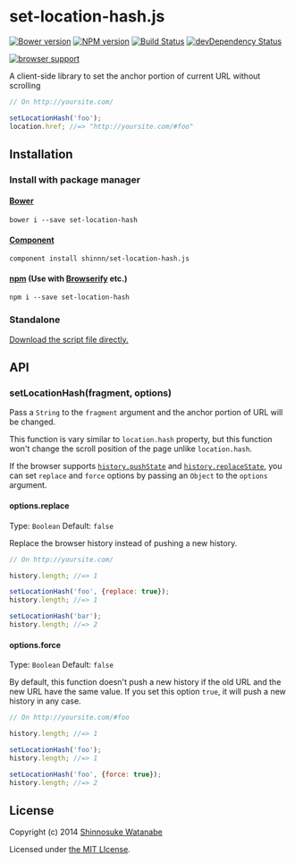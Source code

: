 # set-location-hash.js

[![Bower version](https://badge.fury.io/bo/set-location-hash.svg)](http://badge.fury.io/bo/set-location-hash)
[![NPM version](https://badge.fury.io/js/set-location-hash.svg)](http://badge.fury.io/js/set-location-hash)
[![Build Status](https://travis-ci.org/shinnn/set-location-hash.js.svg?branch=master)](https://travis-ci.org/shinnn/set-location-hash.js)
[![devDependency Status](https://david-dm.org/shinnn/set-location-hash.js/dev-status.svg?theme=shields.io)](https://david-dm.org/shinnn/set-location-hash.js#info=devDependencies)

[![browser support](https://ci.testling.com/shinnn/set-location-hash.js.png)](https://ci.testling.com/shinnn/set-location-hash.js)

A client-side library to set the anchor portion of current URL without scrolling

```javascript
// On http://yoursite.com/

setLocationHash('foo');
location.href; //=> "http://yoursite.com/#foo"
```

## Installation

### Install with package manager

#### [Bower](http://bower.io/)

```
bower i --save set-location-hash
```

#### [Component](http://component.io/)

```
component install shinnn/set-location-hash.js
```

#### [npm](https://www.npmjs.org/) (Use with [Browserify](http://browserify.org/) etc.)

```
npm i --save set-location-hash
```

### Standalone

[Download the script file directly.](https://raw.githubusercontent.com/shinnn/set-location-hash.js/master/dist/set-location-hash.js "view raw")

## API

### setLocationHash(fragment, options)

Pass a `String` to the `fragment` argument and the anchor portion of URL will be changed.

This function is vary similar to `location.hash` property, but this function won't change the scroll position of the page unlike `location.hash`.

If the browser supports [`history.pushState`](https://developer.mozilla.org/docs/Web/Guide/DOM/Manipulating_the_browser_history#pushState\(\)_.E3.83.A1.E3.82.BD.E3.83.83.E3.83.89) and [`history.replaceState`](https://developer.mozilla.org/docs/Web/Guide/DOM/Manipulating_the_browser_history#replaceState\(\)_.E3.83.A1.E3.82.BD.E3.83.83.E3.83.89), you can set `replace` and `force` options by passing an `Object` to the `options` argument.

#### options.replace

Type: `Boolean` Default: `false`

Replace the browser history instead of pushing a new history.

```javascript
// On http://yoursite.com/

history.length; //=> 1

setLocationHash('foo', {replace: true});
history.length; //=> 1

setLocationHash('bar');
history.length; //=> 2
```

#### options.force

Type: `Boolean` Default: `false`

By default, this function doesn't push a new history if the old URL and the new URL have the same value. If you set this option `true`, it will push a new history in any case.

```javascript
// On http://yoursite.com/#foo

history.length; //=> 1

setLocationHash('foo');
history.length; //=> 1

setLocationHash('foo', {force: true});
history.length; //=> 2
```

## License

Copyright (c) 2014 [Shinnosuke Watanabe](https://github.com/shinnn)

Licensed under [the MIT LIcense](./LICENSE).
